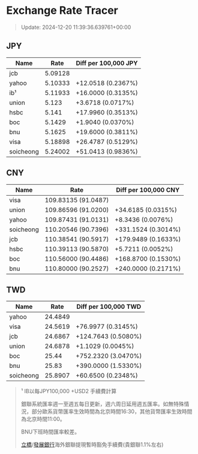 # Exchange Rate Tracer

> Update: 2024-12-20 11:39:36.639761+00:00

## JPY

| Name      |    Rate | Diff per 100,000 JPY   |
|-----------|---------|------------------------|
| jcb       | 5.09128 |                        |
| yahoo     | 5.10333 | +12.0518 (0.2367%)     |
| ib¹       | 5.11933 | +16.0000 (0.3135%)     |
| union     | 5.123   | +3.6718 (0.0717%)      |
| hsbc      | 5.141   | +17.9960 (0.3513%)     |
| boc       | 5.1429  | +1.9040 (0.0370%)      |
| bnu       | 5.1625  | +19.6000 (0.3811%)     |
| visa      | 5.18898 | +26.4787 (0.5129%)     |
| soicheong | 5.24002 | +51.0413 (0.9836%)     |

## CNY

| Name      | Rate                | Diff per 100,000 CNY   |
|-----------|---------------------|------------------------|
| visa      | 109.83135	(91.0487) |                        |
| union     | 109.86596	(91.0200) | +34.6185 (0.0315%)     |
| yahoo     | 109.87431	(91.0131) | +8.3436 (0.0076%)      |
| soicheong | 110.20546	(90.7396) | +331.1524 (0.3014%)    |
| jcb       | 110.38541	(90.5917) | +179.9489 (0.1633%)    |
| hsbc      | 110.39113	(90.5870) | +5.7211 (0.0052%)      |
| boc       | 110.56000	(90.4486) | +168.8700 (0.1530%)    |
| bnu       | 110.80000	(90.2527) | +240.0000 (0.2171%)    |

## TWD

| Name      |    Rate | Diff per 100,000 TWD   |
|-----------|---------|------------------------|
| yahoo     | 24.4849 |                        |
| visa      | 24.5619 | +76.9977 (0.3145%)     |
| jcb       | 24.6867 | +124.7643 (0.5080%)    |
| union     | 24.6878 | +1.1029 (0.0045%)      |
| boc       | 25.44   | +752.2320 (3.0470%)    |
| bnu       | 25.83   | +390.0000 (1.5330%)    |
| soicheong | 25.8907 | +60.6500 (0.2348%)     |


> ¹ IB以每JPY100,000 +USD2 手續費計算
>
> 銀聯系統匯率週一至週五每日更新，週六周日延用週五匯率。如無特殊情況，部分歐系貨幣匯率生效時間為北京時間16:30，其他貨幣匯率生效時間為北京時間11:00。
>
> BNU下班時間匯率較差。
>
> [立橋](https://www.wlbank.com.mo/uploads/ueditor/file/20181211/1544536513900230.pdf)/[發展銀行](https://www.mdb.com.mo/Service_Charges_20230728.pdf)海外銀聯提現暫時豁免手續費(貴銀聯1.1%左右)

